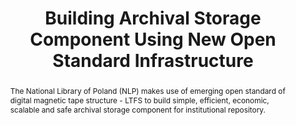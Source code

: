 ---
abstract: The National Library of Poland (NLP) makes use of emerging open standard
  of digital magnetic tape structure - LTFS to build simple, efficient, economic,
  scalable and safe archival storage component for institutional repository.
creators:
- Paradowski, Dariusz
date: null
document_url: https://services.phaidra.univie.ac.at/api/object/o:503188/download
grand_parent: iPRES
institutions: []
keywords: []
landing_page_url: https://phaidra.univie.ac.at/o:503188
language: eng
layout: publication
license: CC BY-NC-SA 3.0 AT
notes_url: null
parent: iPRES 2016
presentation_url: null
publication_type: poster
size: 678903
source_name: iPRES
title: Building Archival Storage Component Using New Open Standard Infrastructure
year: 2016
---